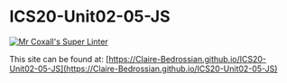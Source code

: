 # ICS20-Unit02-05-JS

[![Mr Coxall's Super Linter](https://github.com/Claire-Bedrossian/ICS20-Unit02-05-JS/workflows/Mr%20Coxall's%20Super%20Linter/badge.svg)](https://github.com/Claire-Bedrossian/ICS20-Unit02-05-JS/actions/)

This site can be found at: [https://Claire-Bedrossian.github.io/ICS20-Unit02-05-JS](https://Claire-Bedrossian.github.io/ICS20-Unit02-05-JS)
